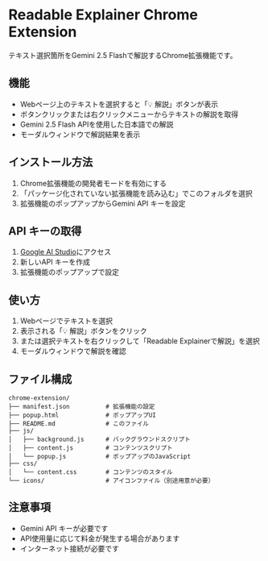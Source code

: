 # Readable Explainer Chrome Extension

テキスト選択箇所をGemini 2.5 Flashで解説するChrome拡張機能です。

## 機能

- Webページ上のテキストを選択すると「💡 解説」ボタンが表示
- ボタンクリックまたは右クリックメニューからテキストの解説を取得
- Gemini 2.5 Flash APIを使用した日本語での解説
- モーダルウィンドウで解説結果を表示

## インストール方法

1. Chrome拡張機能の開発者モードを有効にする
2. 「パッケージ化されていない拡張機能を読み込む」でこのフォルダを選択
3. 拡張機能のポップアップからGemini API キーを設定

## API キーの取得

1. [Google AI Studio](https://makersuite.google.com/app/apikey)にアクセス
2. 新しいAPI キーを作成
3. 拡張機能のポップアップで設定

## 使い方

1. Webページでテキストを選択
2. 表示される「💡 解説」ボタンをクリック
3. または選択テキストを右クリックして「Readable Explainerで解説」を選択
4. モーダルウィンドウで解説を確認

## ファイル構成

```
chrome-extension/
├── manifest.json          # 拡張機能の設定
├── popup.html             # ポップアップUI
├── README.md              # このファイル
├── js/
│   ├── background.js      # バックグラウンドスクリプト
│   ├── content.js         # コンテンツスクリプト
│   └── popup.js           # ポップアップのJavaScript
├── css/
│   └── content.css        # コンテンツのスタイル
└── icons/                 # アイコンファイル（別途用意が必要）
```

## 注意事項

- Gemini API キーが必要です
- API使用量に応じて料金が発生する場合があります
- インターネット接続が必要です